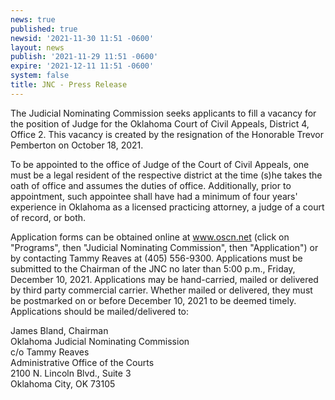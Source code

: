 ```yaml
---
news: true
published: true
newsid: '2021-11-30 11:51 -0600'
layout: news
publish: '2021-11-29 11:51 -0600'
expire: '2021-12-11 11:51 -0600'
system: false
title: JNC - Press Release
---
```

The Judicial Nominating Commission seeks applicants to fill a vacancy for the position of Judge for the Oklahoma Court of Civil Appeals, District 4, Office 2. This vacancy is created by the resignation of the Honorable Trevor Pemberton on October 18, 2021.

To be appointed to the office of Judge of the Court of Civil Appeals, one must be a legal resident of the respective district at the time (s)he takes the oath of office and assumes the duties of office. Additionally, prior to appointment, such appointee shall have had a minimum of four years' experience in Oklahoma as a licensed practicing attorney, a judge of a court of record, or both.

Application forms can be obtained online at www.oscn.net (click on "Programs", then "Judicial Nominating Commission", then "Application") or by contacting Tammy Reaves at (405) 556-9300. Applications must be submitted to the Chairman of the JNC no later than 5:00 p.m., Friday, December 10, 2021. Applications may be hand-carried, mailed or delivered by third party commercial carrier. Whether mailed or delivered, they must be postmarked on or before December 10, 2021 to be deemed timely. Applications should be mailed/delivered to:

James Bland, Chairman  
Oklahoma Judicial Nominating Commission  
c/o Tammy Reaves  
Administrative Office of the Courts  
2100 N. Lincoln Blvd., Suite 3  
Oklahoma City, OK 73105
